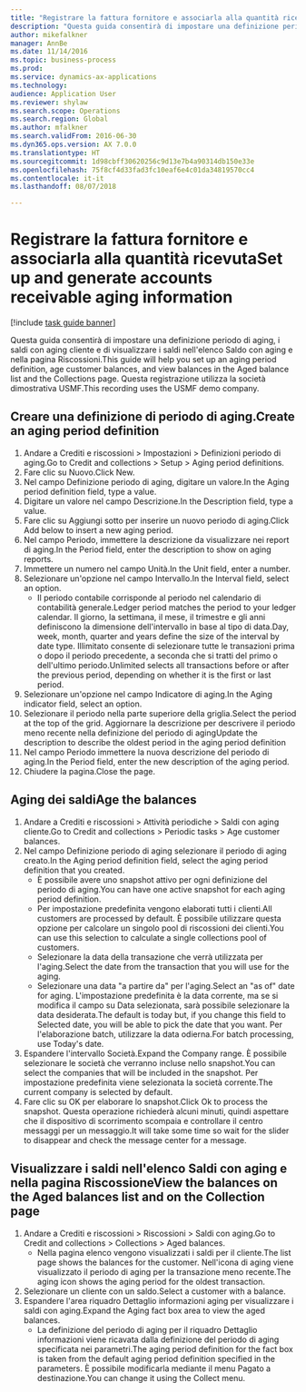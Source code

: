 ```yaml
--- 
title: "Registrare la fattura fornitore e associarla alla quantità ricevuta"
description: "Questa guida consentirà di impostare una definizione periodo di aging, i saldi con aging cliente e di visualizzare i saldi nell'elenco Saldo con aging e nella pagina Riscossioni."
author: mikefalkner
manager: AnnBe
ms.date: 11/14/2016
ms.topic: business-process
ms.prod: 
ms.service: dynamics-ax-applications
ms.technology: 
audience: Application User
ms.reviewer: shylaw
ms.search.scope: Operations
ms.search.region: Global
ms.author: mfalkner
ms.search.validFrom: 2016-06-30
ms.dyn365.ops.version: AX 7.0.0
ms.translationtype: HT
ms.sourcegitcommit: 1d98cbff30620256c9d13e7b4a90314db150e33e
ms.openlocfilehash: 75f8cf4d33fad3fc10eaf6e4c01da34819570cc4
ms.contentlocale: it-it
ms.lasthandoff: 08/07/2018

---
```

# <a name="set-up-and-generate-accounts-receivable-aging-information"></a><span data-ttu-id="1086e-103">Registrare la fattura fornitore e associarla alla quantità ricevuta</span><span class="sxs-lookup"><span data-stu-id="1086e-103">Set up and generate accounts receivable aging information</span></span>

[!include [task guide banner](../../includes/task-guide-banner.md)]

<span data-ttu-id="1086e-104">Questa guida consentirà di impostare una definizione periodo di aging, i saldi con aging cliente e di visualizzare i saldi nell'elenco Saldo con aging e nella pagina Riscossioni.</span><span class="sxs-lookup"><span data-stu-id="1086e-104">This guide will help you set up an aging period definition, age customer balances, and view balances in the Aged balance list and the Collections page.</span></span> <span data-ttu-id="1086e-105">Questa registrazione utilizza la società dimostrativa USMF.</span><span class="sxs-lookup"><span data-stu-id="1086e-105">This recording uses the USMF demo company.</span></span>


## <a name="create-an-aging-period-definition"></a><span data-ttu-id="1086e-106">Creare una definizione di periodo di aging.</span><span class="sxs-lookup"><span data-stu-id="1086e-106">Create an aging period definition</span></span>
1. <span data-ttu-id="1086e-107">Andare a Crediti e riscossioni > Impostazioni > Definizioni periodo di aging.</span><span class="sxs-lookup"><span data-stu-id="1086e-107">Go to Credit and collections > Setup > Aging period definitions.</span></span>
2. <span data-ttu-id="1086e-108">Fare clic su Nuovo.</span><span class="sxs-lookup"><span data-stu-id="1086e-108">Click New.</span></span>
3. <span data-ttu-id="1086e-109">Nel campo Definizione periodo di aging, digitare un valore.</span><span class="sxs-lookup"><span data-stu-id="1086e-109">In the Aging period definition field, type a value.</span></span>
4. <span data-ttu-id="1086e-110">Digitare un valore nel campo Descrizione.</span><span class="sxs-lookup"><span data-stu-id="1086e-110">In the Description field, type a value.</span></span>
5. <span data-ttu-id="1086e-111">Fare clic su Aggiungi sotto per inserire un nuovo periodo di aging.</span><span class="sxs-lookup"><span data-stu-id="1086e-111">Click Add below to insert a new aging period.</span></span>
6. <span data-ttu-id="1086e-112">Nel campo Periodo, immettere la descrizione da visualizzare nei report di aging.</span><span class="sxs-lookup"><span data-stu-id="1086e-112">In the Period field, enter the description to show on aging reports.</span></span>
7. <span data-ttu-id="1086e-113">Immettere un numero nel campo Unità.</span><span class="sxs-lookup"><span data-stu-id="1086e-113">In the Unit field, enter a number.</span></span>
8. <span data-ttu-id="1086e-114">Selezionare un'opzione nel campo Intervallo.</span><span class="sxs-lookup"><span data-stu-id="1086e-114">In the Interval field, select an option.</span></span>
    * <span data-ttu-id="1086e-115">Il periodo contabile corrisponde al periodo nel calendario di contabilità generale.</span><span class="sxs-lookup"><span data-stu-id="1086e-115">Ledger period matches the period to your ledger calendar.</span></span> <span data-ttu-id="1086e-116">Il giorno, la settimana, il mese, il trimestre e gli anni definiscono la dimensione dell'intervallo in base al tipo di data.</span><span class="sxs-lookup"><span data-stu-id="1086e-116">Day, week, month, quarter and years define the size of the interval by date type.</span></span> <span data-ttu-id="1086e-117">Illimitato consente di selezionare tutte le transazioni prima o dopo il periodo precedente, a seconda che si tratti del primo o dell'ultimo periodo.</span><span class="sxs-lookup"><span data-stu-id="1086e-117">Unlimited selects all transactions before or after the previous period, depending on whether it is the first or last period.</span></span>  
9. <span data-ttu-id="1086e-118">Selezionare un'opzione nel campo Indicatore di aging.</span><span class="sxs-lookup"><span data-stu-id="1086e-118">In the Aging indicator field, select an option.</span></span>
10. <span data-ttu-id="1086e-119">Selezionare il periodo nella parte superiore della griglia.</span><span class="sxs-lookup"><span data-stu-id="1086e-119">Select the period at the top of the grid.</span></span> <span data-ttu-id="1086e-120">Aggiornare la descrizione per descrivere il periodo meno recente nella definizione del periodo di aging</span><span class="sxs-lookup"><span data-stu-id="1086e-120">Update the description to describe the oldest period in the aging period definition</span></span>
11. <span data-ttu-id="1086e-121">Nel campo Periodo immettere la nuova descrizione del periodo di aging.</span><span class="sxs-lookup"><span data-stu-id="1086e-121">In the Period field, enter the new description of the aging period.</span></span>
12. <span data-ttu-id="1086e-122">Chiudere la pagina.</span><span class="sxs-lookup"><span data-stu-id="1086e-122">Close the page.</span></span>

## <a name="age-the-balances"></a><span data-ttu-id="1086e-123">Aging dei saldi</span><span class="sxs-lookup"><span data-stu-id="1086e-123">Age the balances</span></span>
1. <span data-ttu-id="1086e-124">Andare a Crediti e riscossioni > Attività periodiche > Saldi con aging cliente.</span><span class="sxs-lookup"><span data-stu-id="1086e-124">Go to Credit and collections > Periodic tasks > Age customer balances.</span></span>
2. <span data-ttu-id="1086e-125">Nel campo Definizione periodo di aging selezionare il periodo di aging creato.</span><span class="sxs-lookup"><span data-stu-id="1086e-125">In the Aging period definition field, select the aging period definition that you created.</span></span>
    * <span data-ttu-id="1086e-126">È possibile avere uno snapshot attivo per ogni definizione del periodo di aging.</span><span class="sxs-lookup"><span data-stu-id="1086e-126">You can have one active snapshot for each aging period definition.</span></span>  
    * <span data-ttu-id="1086e-127">Per impostazione predefinita vengono elaborati tutti i clienti.</span><span class="sxs-lookup"><span data-stu-id="1086e-127">All customers are processed by default.</span></span> <span data-ttu-id="1086e-128">È possibile utilizzare questa opzione per calcolare un singolo pool di riscossioni dei clienti.</span><span class="sxs-lookup"><span data-stu-id="1086e-128">You can use this selection to calculate a single collections pool of customers.</span></span>  
    * <span data-ttu-id="1086e-129">Selezionare la data della transazione che verrà utilizzata per l'aging.</span><span class="sxs-lookup"><span data-stu-id="1086e-129">Select the date from the transaction that you will use for the aging.</span></span>  
    * <span data-ttu-id="1086e-130">Selezionare una data "a partire da" per l'aging.</span><span class="sxs-lookup"><span data-stu-id="1086e-130">Select an "as of" date for aging.</span></span> <span data-ttu-id="1086e-131">L'impostazione predefinita è la data corrente, ma se si modifica il campo su Data selezionata, sarà possibile selezionare la data desiderata.</span><span class="sxs-lookup"><span data-stu-id="1086e-131">The default is today but, if you change this field to Selected date, you will be able to pick the date that you want.</span></span> <span data-ttu-id="1086e-132">Per l'elaborazione batch, utilizzare la data odierna.</span><span class="sxs-lookup"><span data-stu-id="1086e-132">For batch processing, use Today's date.</span></span>  
3. <span data-ttu-id="1086e-133">Espandere l'intervallo Società.</span><span class="sxs-lookup"><span data-stu-id="1086e-133">Expand the Company range.</span></span> <span data-ttu-id="1086e-134">È possibile selezionare le società che verranno incluse nello snapshot.</span><span class="sxs-lookup"><span data-stu-id="1086e-134">You can select the companies that will be included in the snapshot.</span></span> <span data-ttu-id="1086e-135">Per impostazione predefinita viene selezionata la società corrente.</span><span class="sxs-lookup"><span data-stu-id="1086e-135">The current company is selected by default.</span></span>
4. <span data-ttu-id="1086e-136">Fare clic su OK per elaborare lo snapshot.</span><span class="sxs-lookup"><span data-stu-id="1086e-136">Click Ok to process the snapshot.</span></span> <span data-ttu-id="1086e-137">Questa operazione richiederà alcuni minuti, quindi aspettare che il dispositivo di scorrimento scompaia e controllare il centro messaggi per un messaggio.</span><span class="sxs-lookup"><span data-stu-id="1086e-137">It will take some time so wait for the slider to disappear and check the message center for a message.</span></span>

## <a name="view-the-balances-on-the-aged-balances-list-and-on-the-collection-page"></a><span data-ttu-id="1086e-138">Visualizzare i saldi nell'elenco Saldi con aging e nella pagina Riscossione</span><span class="sxs-lookup"><span data-stu-id="1086e-138">View the balances on the Aged balances list and on the Collection page</span></span>
1. <span data-ttu-id="1086e-139">Andare a Crediti e riscossioni > Riscossioni > Saldi con aging.</span><span class="sxs-lookup"><span data-stu-id="1086e-139">Go to Credit and collections > Collections > Aged balances.</span></span>
    * <span data-ttu-id="1086e-140">Nella pagina elenco vengono visualizzati i saldi per il cliente.</span><span class="sxs-lookup"><span data-stu-id="1086e-140">The list page shows the balances for the customer.</span></span> <span data-ttu-id="1086e-141">Nell'icona di aging viene visualizzato il periodo di aging per la transazione meno recente.</span><span class="sxs-lookup"><span data-stu-id="1086e-141">The aging icon shows the aging period for the oldest transaction.</span></span>  
2. <span data-ttu-id="1086e-142">Selezionare un cliente con un saldo.</span><span class="sxs-lookup"><span data-stu-id="1086e-142">Select a customer with a balance.</span></span>
3. <span data-ttu-id="1086e-143">Espandere l'area riquadro Dettaglio informazioni aging per visualizzare i saldi con aging.</span><span class="sxs-lookup"><span data-stu-id="1086e-143">Expand the Aging fact box area to view the aged balances.</span></span>
    * <span data-ttu-id="1086e-144">La definizione del periodo di aging per il riquadro Dettaglio informazioni viene ricavata dalla definizione del periodo di aging specificata nei parametri.</span><span class="sxs-lookup"><span data-stu-id="1086e-144">The aging period definition for the fact box is taken from the default aging period definition specified in the parameters.</span></span> <span data-ttu-id="1086e-145">È possibile modificarla mediante il menu Pagato a destinazione.</span><span class="sxs-lookup"><span data-stu-id="1086e-145">You can change it using the Collect menu.</span></span>  


